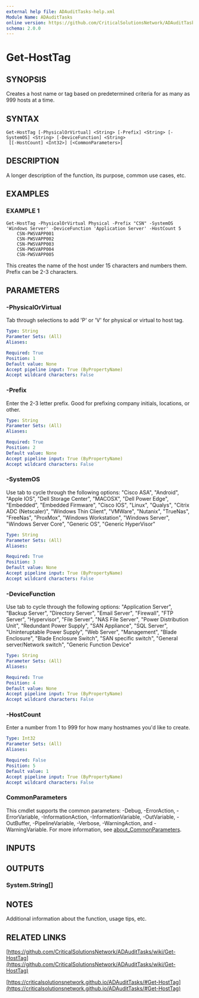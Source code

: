 ```yaml
---
external help file: ADAuditTasks-help.xml
Module Name: ADAuditTasks
online version: https://github.com/CriticalSolutionsNetwork/ADAuditTasks/wiki/Get-HostTag
schema: 2.0.0
---
```


# Get-HostTag

## SYNOPSIS
Creates a host name or tag based on predetermined criteria for as many as 999 hosts at a time.

## SYNTAX

```
Get-HostTag [-PhysicalOrVirtual] <String> [-Prefix] <String> [-SystemOS] <String> [-DeviceFunction] <String>
 [[-HostCount] <Int32>] [<CommonParameters>]
```

## DESCRIPTION
A longer description of the function, its purpose, common use cases, etc.

## EXAMPLES

### EXAMPLE 1
```
Get-HostTag -PhysicalOrVirtual Physical -Prefix "CSN" -SystemOS 'Windows Server' -DeviceFunction 'Application Server' -HostCount 5
    CSN-PWSVAPP001
    CSN-PWSVAPP002
    CSN-PWSVAPP003
    CSN-PWSVAPP004
    CSN-PWSVAPP005
```

This creates the name of the host under 15 characters and numbers them.
Prefix can be 2-3 characters.

## PARAMETERS

### -PhysicalOrVirtual
Tab through selections to add 'P' or 'V' for physical or virtual to host tag.

```yaml
Type: String
Parameter Sets: (All)
Aliases:

Required: True
Position: 1
Default value: None
Accept pipeline input: True (ByPropertyName)
Accept wildcard characters: False
```

### -Prefix
Enter the 2-3 letter prefix.
Good for prefixing company initials, locations, or other.

```yaml
Type: String
Parameter Sets: (All)
Aliases:

Required: True
Position: 2
Default value: None
Accept pipeline input: True (ByPropertyName)
Accept wildcard characters: False
```

### -SystemOS
Use tab to cycle through the following options:
    "Cisco ASA", "Android", "Apple IOS",
    "Dell Storage Center", "MACOSX",
    "Dell Power Edge", "Embedded", "Embedded Firmware",
    "Cisco IOS", "Linux", "Qualys", "Citrix ADC (Netscaler)",
    "Windows Thin Client", "VMWare",
    "Nutanix", "TrueNas", "FreeNas",
    "ProxMox", "Windows Workstation", "Windows Server",
    "Windows Server Core", "Generic OS", "Generic HyperVisor"

```yaml
Type: String
Parameter Sets: (All)
Aliases:

Required: True
Position: 3
Default value: None
Accept pipeline input: True (ByPropertyName)
Accept wildcard characters: False
```

### -DeviceFunction
Use tab to cycle through the following options:
    "Application Server", "Backup Server", "Directory Server",
    "Email Server", "Firewall", "FTP Server",
    "Hypervisor", "File Server", "NAS File Server",
    "Power Distribution Unit", "Redundant Power Supply", "SAN Appliance",
    "SQL Server", "Uninteruptable Power Supply", "Web Server",
    "Management", "Blade Enclosure", "Blade Enclosure Switch",
    "SAN specific switch", "General server/Network switch", "Generic Function Device"

```yaml
Type: String
Parameter Sets: (All)
Aliases:

Required: True
Position: 4
Default value: None
Accept pipeline input: True (ByPropertyName)
Accept wildcard characters: False
```

### -HostCount
Enter a number from 1 to 999 for how many hostnames you'd like to create.

```yaml
Type: Int32
Parameter Sets: (All)
Aliases:

Required: False
Position: 5
Default value: 1
Accept pipeline input: True (ByPropertyName)
Accept wildcard characters: False
```

### CommonParameters
This cmdlet supports the common parameters: -Debug, -ErrorAction, -ErrorVariable, -InformationAction, -InformationVariable, -OutVariable, -OutBuffer, -PipelineVariable, -Verbose, -WarningAction, and -WarningVariable. For more information, see [about_CommonParameters](http://go.microsoft.com/fwlink/?LinkID=113216).

## INPUTS

## OUTPUTS

### System.String[]
## NOTES
Additional information about the function, usage tips, etc.

## RELATED LINKS

[https://github.com/CriticalSolutionsNetwork/ADAuditTasks/wiki/Get-HostTag](https://github.com/CriticalSolutionsNetwork/ADAuditTasks/wiki/Get-HostTag)

[https://criticalsolutionsnetwork.github.io/ADAuditTasks/#Get-HostTag](https://criticalsolutionsnetwork.github.io/ADAuditTasks/#Get-HostTag)

